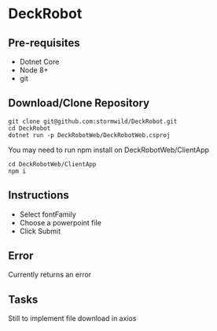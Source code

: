 # DeckRobot

## Pre-requisites

- Dotnet Core
- Node 8+
- git

## Download/Clone Repository

```
git clone git@github.com:stormwild/DeckRobot.git
cd DeckRobot
dotnet run -p DeckRobotWeb/DeckRobotWeb.csproj 
```

You may need to run npm install on DeckRobotWeb/ClientApp

```
cd DeckRobotWeb/ClientApp
npm i
```

## Instructions

- Select fontFamily
- Choose a powerpoint file
- Click Submit

## Error

Currently returns an error

## Tasks

Still to implement file download in axios

